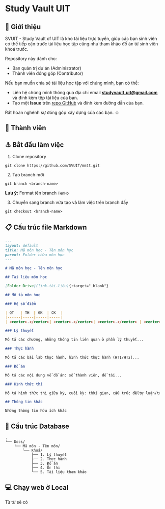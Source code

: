# Study Vault UIT

## :memo: Giới thiệu

SVUIT - Study Vault of UIT là kho tài liệu trực tuyến, giúp các bạn sinh viên có thể tiếp cận trước tài liệu học tập cũng như tham khảo đồ án từ sinh viên khoá trước.

Repository này dành cho:

- Ban quản trị dự án (Administrator)
- Thành viên đóng góp (Contributor)

Nếu bạn muốn chia sẻ tài liệu học tập với chúng mình, bạn có thể:

- Liên hệ chúng mình thông qua địa chỉ email **studyvault.uit@gmail.com** và đính kèm tệp tài liệu của bạn.
- Tạo một **Issue** trên [repo GitHub](https://github.com/SVUIT/mmtt) và đính kèm đường dẫn của bạn.

Rất hoan nghênh sự đóng góp xây dựng của các bạn. :relaxed:

## :clap: Thành viên


## :anchor: Bắt đầu làm việc

1. Clone repository

```console
git clone https://github.com/SVUIT/mmtt.git
```

2. Tạo branch mới

```console
git branch <branch-name>
```
**Lưu ý:** Format tên branch `TenHo`

3. Chuyển sang branch vừa tạo và làm việc trên branch đấy

```console
git checkout <branch-name>
```

## :clipboard: Cấu trúc file Markdown

```markdown
---
layout: default
title: Mã môn học - Tên môn học
parent: Folder chứa môn học
---

# Mã môn học - Tên môn học

## Tài liệu môn học

[Folder Drive](link-tài-liệu){:target="_blank"}

## Mô tả môn học

### Hệ số điểm

| QT   | TH  | GK  | CK  |
|------|-----|-----|-----|
| <center>-</center>| <center>-</center>| <center>-</center> | <center>-</center> |

### Lý thuyết

Mô tả các chương, những thông tin liên quan ở phần lý thuyết...

### Thực hành

Mô tả các bài lab thực hành, hình thức thực hành (HT1/HT2)...

### Đồ án

Mô tả các nội dung về đồ án: số thành viên, đề tài...

### Hình thức thi

Mô tả hình thức thi giữa kỳ, cuối kỳ: thời gian, cấu trúc đề(tự luận/trắc nghiệm...), hình thức thi(tập trung/tại lớp...)

## Thông tin khác

Những thông tin hữu ích khác
```

## :floppy_disk: Cấu trúc Database

```
.
└── Docs/
    └── Mã môn - Tên môn/
        └── Khoá/
            ├── 1. Lý thuyết
            ├── 2. Thực hành
            ├── 3. Đồ án
            ├── 4. Ôn thi
            └── 5. Tài liệu tham khảo
```

## :computer: Chạy web ở Local

Từ từ sẽ có
